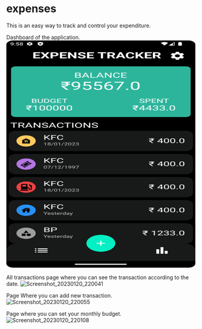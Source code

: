 # expenses

This is an easy way to track and control your expenditure.


Dashboard of the application.
<img src="https://github.com/Atharva17062002/expenses/blob/master/assets/Screenshot_20230120_215901.png" width="500" height="600">

All transactions page where you can see the transaction according to the date.
![Screenshot_20230120_220041](https://user-images.githubusercontent.com/71925942/213753671-49804e63-f9f4-40b8-b43f-569f95e6c8dc.png)

Page Where you can add new transaction.
![Screenshot_20230120_220055](https://user-images.githubusercontent.com/71925942/213753797-1e28631c-10e0-4274-b49f-3e76ddf5b40f.png)

Page where you can set your monthly budget.
![Screenshot_20230120_220108](https://user-images.githubusercontent.com/71925942/213753902-6cb0b181-3686-4995-814c-8f614e07c56f.png)

